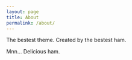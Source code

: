```yaml
---
layout: page
title: About
permalink: /about/
---
```


The bestest theme. Created by the bestest ham. 

Mnn... Delicious ham.